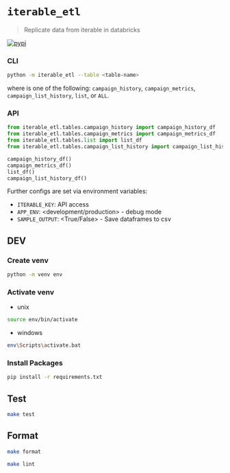 # `iterable_etl`

> Replicate data from iterable in databricks

[![pypi](https://img.shields.io/pypi/v/iterable_etl?style=for-the-badge)](https://pypi.org/project/iterable_etl/)

### CLI

```bash
python -m iterable_etl --table <table-name>
```

where <table-name> is one of the following: `campaign_history`, `campaign_metrics`, `campaign_list_history`, `list`, or `ALL`.

### API

```python
from iterable_etl.tables.campaign_history import campaign_history_df
from iterable_etl.tables.campaign_metrics import campaign_metrics_df
from iterable_etl.tables.list import list_df
from iterable_etl.tables.campaign_list_history import campaign_list_history_df

campaign_history_df()
campaign_metrics_df()
list_df()
campaign_list_history_df()
```

Further configs are set via environment variables:

- `ITERABLE_KEY`: API access
- `APP_ENV`: <development/production> - debug mode
- `SAMPLE_OUTPUT`: <True/False> - Save dataframes to csv

## DEV

### Create venv

```bash
python -m venv env
```

### Activate venv

- unix

```bash
source env/bin/activate
```

- windows

```bash
env\Scripts\activate.bat
```

### Install Packages

```bash
pip install -r requirements.txt
```

## Test

```bash
make test
```

## Format

```bash
make format
```

```bash
make lint
```
